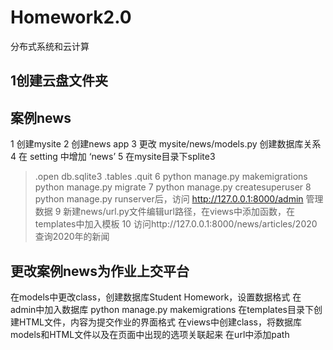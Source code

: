 # Homework2.0
 分布式系统和云计算
## 1创建云盘文件夹

## 案例news
1 创建mysite
2 创建news app
3 更改 mysite/news/models.py 创建数据库关系
4 在 setting 中增加 ‘news’
5 在mysite目录下splite3
  >.open db.sqlite3
  >.tables
  >.quit
6 python manage.py makemigrations
  python manage.py migrate
7 python manage.py createsuperuser
8 python manage.py runserver后，访问 http://127.0.0.1:8000/admin 管理数据
9 新建news/url.py文件编辑url路径，在views中添加函数，在templates中加入模板
10 访问http://127.0.0.1:8000/news/articles/2020 查询2020年的新闻

## 更改案例news为作业上交平台
在models中更改class，创建数据库Student Homework，设置数据格式
在admin中加入数据库
python manage.py makemigrations
在templates目录下创建HTML文件，内容为提交作业的界面格式
在views中创建class，将数据库models和HTML文件以及在页面中出现的选项关联起来
在url中添加path
